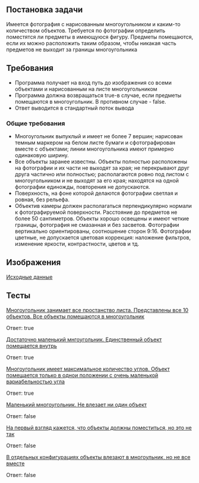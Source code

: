 ## Постановка задачи
Имеется фотография с нарисованным многоугольником и каким-то количеством объектов. Требуется по фотографии определить поместятся ли предметы в имеющуюся фигуру. Предметы помещаются, если их можно расположить таким образом, чтобы никакая часть предметов не выходит за границы многоугольника

## Требования 
* Программа получает на вход путь до изображения со всеми объектами и нарисованным на листе многоугольником 
* Программа должна возвращаться true-в случае, если предметы помещаются в многоугольник. В противном случае - false. 
* Ответ выводится в стандартный поток вывода

### Общие требования
* Многоугольник выпуклый и имеет не более 7 вершин; нарисован темным маркером на белом листе бумаги и сфотографирован вместе с объектами; линии многоугольника имеют примерно одинаковую ширину.
* Все объекты заранее известны. Объекты полностью расположены на фотографии и их части не выходят за края; не перекрывают друг друга частично или полностью; располагаются ровно под листом с многоугольником и не выходят за его края; находятся на одной фотографии единожды, повторения не допускаются.
* Поверхность, на фоне которой делаются фотографии светлая и ровная, без рельефа.
* Объектив камеры должен располагаться перпендикулярно нормали к фотографируемой поверхности. Расстояние до предметов не более 50 сантиметров. Объекты хорошо освещены и имеют четкие границы, фотография не смазанная и без засветов. Фотографии вертикально ориентированы, соотношение сторон 9:16. Фотографии цветные, не допускается цветовая коррекция: наложение фильтров, изменение яркости, контрастности, цветов и тд.

## Изображения
[Исходные данные](https://github.com/magliy/intelligent_placer/tree/develop/Objects)

## Тесты
[Многоугольник занимает все простанство листа. Представлены все 10 объектов. Все объекты помещаются в многоугольник](https://github.com/magliy/intelligent_placer/blob/develop/Tests/yes%5C1.jpg)

Ответ: true

[Достаточно маленький мнгоугольник. Единственный объект помещается внутрь](https://github.com/magliy/intelligent_placer/blob/develop/Tests/yes%5C19.jpg)

Ответ: true

[Многоугольник имеет максимальное количество углов. Объект помещается только в однои положении с очень маленькой вариабельностью угла](https://github.com/magliy/intelligent_placer/blob/develop/Tests/yes%5C8.jpg)

Ответ: true

[Маленький многоугольник. Не влезает ни один объект](https://github.com/magliy/intelligent_placer/blob/develop/Tests/no%5C6.jpg)

Ответ: false

[На первый взгляд кажется, что объекты должны поместиться, но это не так](https://github.com/magliy/intelligent_placer/blob/develop/Tests/no%5C12.jpg)

Ответ: false

[В отдельных конфигурациях объекты влезают в многоульник, но не все вместе](https://github.com/magliy/intelligent_placer/blob/develop/Tests/no%5C21.jpg)

Ответ: false

